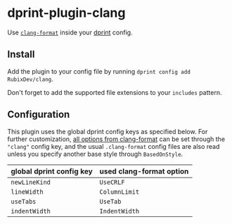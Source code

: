 # dprint-plugin-clang

Use [`clang-format`](https://clang.llvm.org/docs/ClangFormat.html) inside your
[dprint](https://dprint.dev/) config.

## Install

Add the plugin to your config file by running
`dprint config add RubixDev/clang`.

Don't forget to add the supported file extensions to your `includes` pattern.

## Configuration

This plugin uses the global dprint config keys as specified below. For further
customization,
[all options from clang-format](https://clang.llvm.org/docs/ClangFormatStyleOptions.html)
can be set through the `"clang"` config key, and the usual `.clang-format`
config files are also read unless you specify another base style through
`BasedOnStyle`.

| global dprint config key | used clang-format option |
| ------------------------ | ------------------------ |
| `newLineKind`            | `UseCRLF`                |
| `lineWidth`              | `ColumnLimit`            |
| `useTabs`                | `UseTab`                 |
| `indentWidth`            | `IndentWidth`            |
